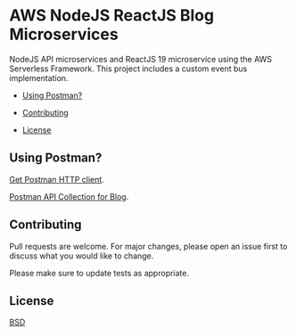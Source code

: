 # AWS NodeJS ReactJS Blog Microservices

NodeJS API microservices and ReactJS 19 microservice using the AWS Serverless Framework. This project includes a custom event bus implementation.

* [Using Postman?](#postman)

* [Contributing](#contributing)

* [License](#license)

<a name="postman"></a>
## Using Postman?

[Get Postman HTTP client](https://www.postman.com).

[Postman API Collection for Blog](https://github.com/kkamara/aws-nodejs-reactjs-blog-microservices/blob/main/aws-nodejs-reactjs-blog-microservices.postman_collection.json).

## Contributing
Pull requests are welcome. For major changes, please open an issue first to discuss what you would like to change.

Please make sure to update tests as appropriate.

## License
[BSD](https://opensource.org/licenses/BSD-3-Clause)
